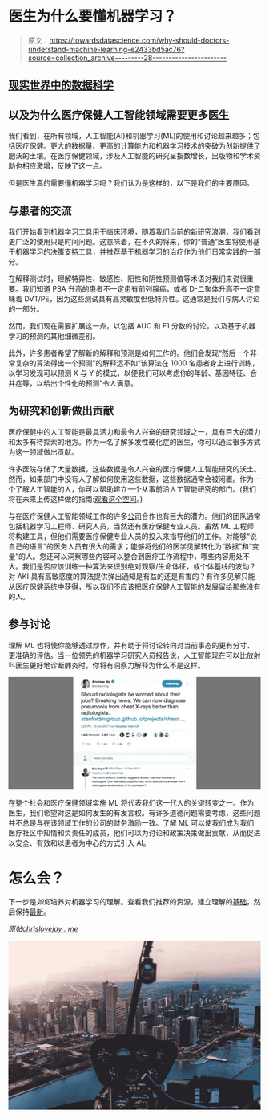 # 医生为什么要懂机器学习？

> 原文：<https://towardsdatascience.com/why-should-doctors-understand-machine-learning-e2433bd5ac76?source=collection_archive---------28----------------------->

## [现实世界中的数据科学](https://towardsdatascience.com/data-science-in-the-real-world/home)

## 以及为什么医疗保健人工智能领域需要更多医生

我们看到，在所有领域，人工智能(AI)和机器学习(ML)的使用和讨论越来越多；包括医疗保健。更大的数据量、更高的计算能力和机器学习技术的突破为创新提供了肥沃的土壤。在医疗保健领域，涉及人工智能的研究呈指数增长，出版物和学术资助也相应激增，反映了这一点。

但是医生真的需要懂机器学习吗？我们认为是这样的，以下是我们的主要原因。

## 与患者的交流

我们开始看到机器学习工具用于临床环境，随着我们当前的新研究浪潮，我们看到更广泛的使用只是时间问题。这意味着，在不久的将来，你的“普通”医生将使用基于机器学习的决策支持工具，并推荐基于机器学习的治疗作为他们日常实践的一部分。

在解释测试时，理解特异性、敏感性、阳性和阴性预测值等术语对我们来说很重要。我们知道 PSA 升高的患者不一定患有前列腺癌，或者 D-二聚体升高不一定意味着 DVT/PE，因为这些测试具有高灵敏度但低特异性。这通常是我们与病人讨论的一部分。

然而，我们现在需要扩展这一点，以包括 AUC 和 F1 分数的讨论，以及基于机器学习的预测的其他细微差别。

此外，许多患者希望了解新的解释和预测是如何工作的。他们会发现“然后一个非常复杂的算法得出一个预测”的解释远不如“该算法在 1000 名患者身上进行训练，以学习发现可以预测 X 与 Y 的模式，以便我们可以考虑你的年龄、基因特征、合并症等，以给出个性化的预测”令人满意。

## 为研究和创新做出贡献

医疗保健中的人工智能是最具活力和最令人兴奋的研究领域之一，具有巨大的潜力和太多有待探索的地方。作为一名了解多发性硬化症的医生，你可以通过很多方式为这一领域做出贡献。

许多医院存储了大量数据，这些数据是令人兴奋的医疗保健人工智能研究的沃土。然而，如果部门中没有人了解如何使用这些数据，这些数据通常会被闲置。作为一个了解人工智能的人，你可以帮助建立一个从事前沿人工智能研究的部门。(我们将在未来上传这样做的指南:[观看这个空间](https://chrislovejoy.me/hub/)。)

与在医疗保健人工智能领域工作的许多[公司](https://chrislovejoy.me/companies)合作也有巨大的潜力。他们的团队通常包括机器学习工程师、研究人员，当然还有医疗保健专业人员。虽然 ML 工程师将构建工具，但他们需要医疗保健专业人员的投入来指导他们的工作。对能够“说自己的语言”的医务人员有很大的需求；能够将他们的医学见解转化为“数据”和“变量”的人。您还可以洞察哪些内容可以整合到医疗工作流程中，哪些内容用处不大。我们是否应该训练一种算法来识别绝对观察/生命体征，或个体基线的波动？对 AKI 具有高敏感度的算法提供弹出通知是有益的还是有害的？有许多见解只能从医疗保健系统中获得，所以我们不应该把医疗保健人工智能的发展留给那些没有的人。

## 参与讨论

理解 ML 也将使你能够透过炒作，并有助于将讨论转向对当前事态的更有分寸、更准确的评估。当一位领先的机器学习研究人员报告说，人工智能现在可以比放射科医生更好地诊断肺炎时，你将有洞察力解释为什么不是这样。

![](img/facca6e48f86b3346309f64fc3508719.png)

在整个社会和医疗保健领域实施 ML 将代表我们这一代人的关键转变之一。作为医生，我们希望对这是如何发生的有发言权。有许多道德问题需要考虑，这些问题并不总是与在该领域工作的公司的财务激励一致。了解 ML 可以使我们成为我们医疗社区中知情和负责任的成员，他们可以为讨论和政策决策做出贡献，从而促进以安全、有效和以患者为中心的方式引入 AI。

# 怎么会？

下一步是*如何*培养对机器学习的理解。查看我们推荐的资源，建立理解的[基础](https://chrislovejoy.me/foundation/)，然后保持[最新](https://chrislovejoy.me/resources/)。

*原帖*[*chrislovejoy . me*](http://chrislovejoy.me/why)

![](img/a8e77f8b22a086cc2a6e4ee15d99a27a.png)